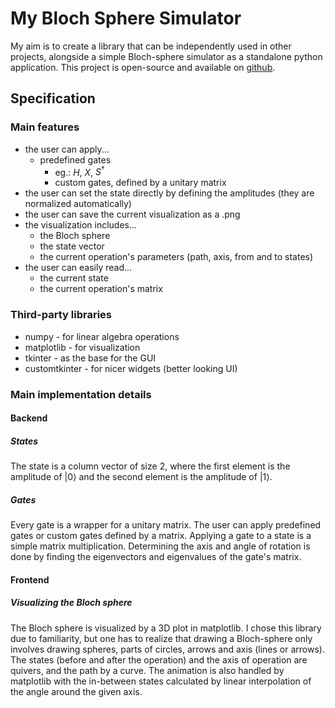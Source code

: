 # My Bloch Sphere Simulator

My aim is to create a library that can be independently used in other projects,  alongside a simple Bloch-sphere simulator as a standalone python application.
This project is open-source and available on [github](
https://github.com/lichterberci/bloch-sphere-simulator).

## Specification

### Main features

- the user can apply...
  - predefined gates
    - eg.: $H$, $X$, $S^{\dagger}$
    - custom gates, defined by a unitary matrix
- the user can set the state directly by defining the amplitudes (they are normalized automatically)
- the user can save the current visualization as a .png
- the visualization includes...
  - the Bloch sphere
  - the state vector
  - the current operation's parameters (path, axis, from and to states)
- the user can easily read...
  - the current state
  - the current operation's matrix

### Third-party libraries

- numpy - for linear algebra operations
- matplotlib - for visualization
- tkinter - as the base for the GUI
- customtkinter - for nicer widgets (better looking UI)

### Main implementation details

#### Backend

##### States

The state is a column vector of size 2, where the first element is the amplitude of $|0\rangle$ and the second element is the amplitude of $|1\rangle$.

##### Gates

Every gate is a wrapper for a unitary matrix. The user can apply predefined gates or custom gates defined by a matrix.
Applying a gate to a state is a simple matrix multiplication. Determining the axis and angle of rotation is done by finding the eigenvectors and eigenvalues of the gate's matrix.

#### Frontend

##### Visualizing the Bloch sphere

The Bloch sphere is visualized by a 3D plot in matplotlib. I chose this library due to familiarity, but one has to realize that drawing a Bloch-sphere only involves drawing spheres, parts of circles, arrows and axis (lines or arrows). The states (before and after the operation) and the axis of operation are quivers, and the path by a curve. The animation is also handled by matplotlib with the in-between states calculated by linear interpolation of the angle around the given axis.
